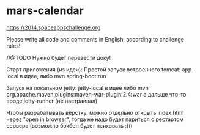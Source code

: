 mars-calendar
=============

https://2014.spaceappschallenge.org


Please write all code and comments in English, according to challenge rules!

//@TODO 
Нужно будет перевести доку!


Старт приложения (из идеи):
Простой запуск встроенного tomcat: app-local в идее, либо
mvn spring-boot:run

Запуск на локальном jetty: jetty-local в идее
либо mvn org.apache.maven.plugins:maven-war-plugin:2.4:war
а дальше что-то вроде jetty-runner (не настраивал)


Чтобы разрабатывать вёрстку, можно отдельно открыть index.html через "open in browser", тогда не надо будет париться с рестартом сервера (возможно бэкбон будет психовать :(()